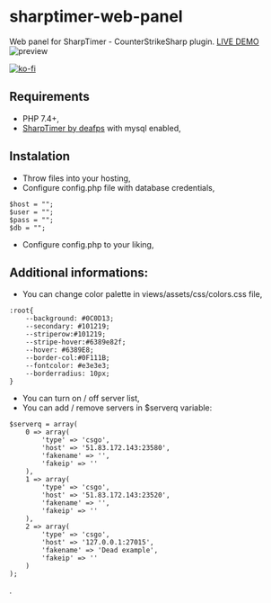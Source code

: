# sharptimer-web-panel
Web panel for SharpTimer - CounterStrikeSharp plugin. [LIVE DEMO](https://movement.pierdolnik.eu/) <br />
![preview](https://i.imgur.com/4cnkHz6.png)

[![ko-fi](https://ko-fi.com/img/githubbutton_sm.svg)](https://ko-fi.com/H2H8TK0L9)

## Requirements
- PHP 7.4+,
- [SharpTimer by deafps](https://github.com/DEAFPS/SharpTimer) with mysql enabled,

## Instalation
- Throw files into your hosting,
- Configure config.php file with database credentials,
```
$host = "";
$user = "";
$pass = "";
$db = "";
```
- Configure config.php to your liking,

## Additional informations:
- You can change color palette in views/assets/css/colors.css file,
```
:root{
    --background: #0C0D13;
    --secondary: #101219;
    --striperow:#101219;
    --stripe-hover:#6389e82f;
    --hover: #6389E8;
    --border-col:#0F111B;
    --fontcolor: #e3e3e3;
    --borderradius: 10px;
}
```
- You can turn on / off server list,
- You can add / remove servers in $serverq variable:
```
$serverq = array(
    0 => array(
        'type' => 'csgo',
        'host' => '51.83.172.143:23580',
        'fakename' => '',
        'fakeip' => ''
    ),
    1 => array(
        'type' => 'csgo',
        'host' => '51.83.172.143:23520',
        'fakename' => '',
        'fakeip' => ''
    ),
    2 => array(
        'type' => 'csgo',
        'host' => '127.0.0.1:27015',
        'fakename' => 'Dead example',
        'fakeip' => ''
    )
);
```
.
